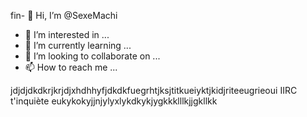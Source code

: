 fin- 👋 Hi, I’m @SexeMachi
- 👀 I’m interested in ...
- 🌱 I’m currently learning ...
- 💞️ I’m looking to collaborate on ...
- 📫 How to reach me ...

<!---
SexeMachi/SexeMachi is a ✨ special ✨ repository because its `README.md` (this file) appears on your GitHub profile.
You can click the Preview link to take a look at your changes.
--->
jdjdjdkdkrjkrjdjxhdhhyfjdkdkfuegrhtjksjtitkueiyktjkidjriteeugrieoui IIRC t'inquiète eukykokyjjnjylyxlykdkykjygkkklllkjjgkllkk